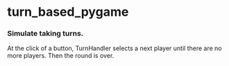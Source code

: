 # turn_based_pygame
### Simulate taking turns.

At the click of a button, TurnHandler selects a next player until there are no more players. Then the round is over.

